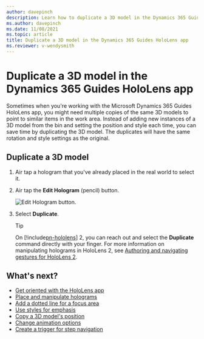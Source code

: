 ```yaml
---
author: davepinch
description: Learn how to duplicate a 3D model in the Dynamics 365 Guides HoloLens app
ms.author: davepinch
ms.date: 11/08/2021
ms.topic: article
title: Duplicate a 3D model in the Dynamics 365 Guides HoloLens app 
ms.reviewer: v-wendysmith
---
```


# Duplicate a 3D model in the Dynamics 365 Guides HoloLens app 

Sometimes when you're working with the Microsoft Dynamics 365 Guides HoloLens app, you might need multiple copies of the same 3D models to point to similar items in the 
work area. Instead of adding new instances of a 3D model from the bin and setting the position and style each time, you can save time by duplicating the 3D model. 
The duplicates will have the same rotation and style settings as the original.

## Duplicate a 3D model

1. Air tap a hologram that you've already placed in the real world to select it.

2. Air tap the **Edit Hologram** (pencil) button.

    ![Edit Hologram button.](media/edit-hologram.png "Edit Hologram button")

3. Select **Duplicate**.

    > [!TIP]
    > On [!include[pn-hololens](../includes/pn-hololens.md)] 2, you can reach out and select the **Duplicate** command directly with your finger. For more information on manipulating holograms in HoloLens 2, see [Authoring and navigating gestures for HoloLens 2](authoring-gestures-HL2.md).

## What's next?

- [Get oriented with the HoloLens app](hololens-app-orientation.md)
- [Place and manipulate holograms](hololens-app-place-holograms.md)
- [Add a dotted line for a focus area](hololens-app-dotted-line.md)
- [Use styles for emphasis](hololens-app-styles.md)
- [Copy a 3D model's position](hololens-app-copy-3D-model-position.md)
- [Change animation options](hololens-app-animations.md)
- [Create a trigger for step navigation](hololens-app-trigger.md)
